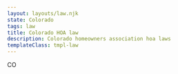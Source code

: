 ```yaml
---
layout: layouts/law.njk
state: Colorado
tags: law
title: Colorado HOA law
description: Colorado homeowners association hoa laws
templateClass: tmpl-law
---
```


CO